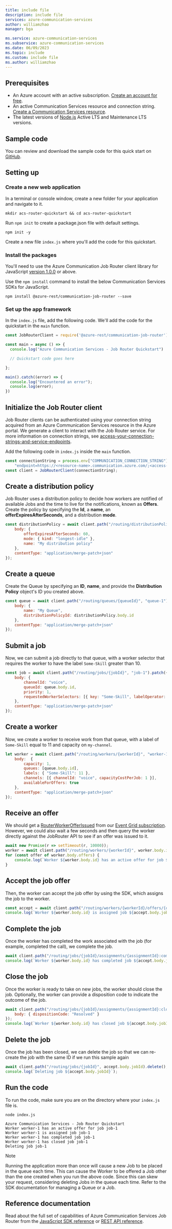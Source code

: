 ```yaml
---
title: include file
description: include file
services: azure-communication-services
author: williamzhao
manager: bga

ms.service: azure-communication-services
ms.subservice: azure-communication-services
ms.date: 06/09/2023
ms.topic: include
ms.custom: include file
ms.author: williamzhao
---
```


## Prerequisites

- An Azure account with an active subscription. [Create an account for free](https://azure.microsoft.com/free/?WT.mc_id=A261C142F).
- An active Communication Services resource and connection string. [Create a Communication Services resource](../../create-communication-resource.md#access-your-connection-strings-and-service-endpoints).
- The latest versions of [Node.js](https://nodejs.org/en/download/package-manager/) Active LTS and Maintenance LTS versions.

## Sample code

You can review and download the sample code for this quick start on [GitHub](https://github.com/Azure-Samples/communication-services-javascript-quickstarts/tree/main/job-router-quickstart).

## Setting up

### Create a new web application

In a terminal or console window, create a new folder for your application and navigate to it.

```console
mkdir acs-router-quickstart && cd acs-router-quickstart
```

Run `npm init` to create a package.json file with default settings.

```console
npm init -y
```

Create a new file `index.js` where you'll add the code for this quickstart.

### Install the packages

You'll need to use the Azure Communication Job Router client library for JavaScript [version 1.0.0](https://www.npmjs.com/package/@azure-rest/communication-job-router) or above.

Use the `npm install` command to install the below Communication Services SDKs for JavaScript.

```console
npm install @azure-rest/communication-job-router --save
```

### Set up the app framework

In the `index.js` file, add the following code. We'll add the code for the quickstart in the `main` function.

``` javascript
const JobRouterClient = require('@azure-rest/communication-job-router').default;

const main = async () => {
  console.log("Azure Communication Services - Job Router Quickstart")

  // Quickstart code goes here

};

main().catch((error) => {
  console.log("Encountered an error");
  console.log(error);
})
```

## Initialize the Job Router client

Job Router clients can be authenticated using your connection string acquired from an Azure Communication Services resource in the Azure portal.  We generate a client to interact with the Job Router service.  For more information on connection strings, see [access-your-connection-strings-and-service-endpoints](../../create-communication-resource.md#access-your-connection-strings-and-service-endpoints).

Add the following code in `index.js` inside the `main` function.

```javascript
const connectionString = process.env["COMMUNICATION_CONNECTION_STRING"] ||
    "endpoint=https://<resource-name>.communication.azure.com/;<access-key>";
const client = JobRouterClient(connectionString);
```

## Create a distribution policy

Job Router uses a distribution policy to decide how workers are notified of available Jobs and the time to live for the notifications, known as **Offers**. Create the policy by specifying the **Id**, a **name**, an **offerExpiresAfterSeconds**, and a distribution **mode**.

```javascript
const distributionPolicy = await client.path("/routing/distributionPolicies/{distributionPolicyId}", "distribution-policy-1").patch({
    body: {
        offerExpiresAfterSeconds: 60,
        mode: { kind: "longest-idle" },
        name: "My distribution policy"
    },
    contentType: "application/merge-patch+json"
});
```

## Create a queue

Create the Queue by specifying an **ID**, **name**, and provide the **Distribution Policy** object's ID you created above.

```javascript
const queue = await client.path("/routing/queues/{queueId}", "queue-1").patch({
    body: {
        name: "My Queue",
        distributionPolicyId: distributionPolicy.body.id
    },
    contentType: "application/merge-patch+json"
});
```

## Submit a job

Now, we can submit a job directly to that queue, with a worker selector that requires the worker to have the label `Some-Skill` greater than 10.

```javascript
const job = await client.path("/routing/jobs/{jobId}", "job-1").patch({
    body: {
        channelId: "voice",
        queueId: queue.body.id,
        priority: 1,
        requestedWorkerSelectors: [{ key: "Some-Skill", labelOperator: "greaterThan", value: 10 }]
    },
    contentType: "application/merge-patch+json"
});
```

## Create a worker

Now, we create a worker to receive work from that queue, with a label of `Some-Skill` equal to 11 and capacity on `my-channel`.

```javascript
let worker = await client.path("/routing/workers/{workerId}", "worker-1").patch({
    body:  {
        capacity: 1,
        queues: [queue.body.id],
        labels: { "Some-Skill": 11 },
        channels: [{ channelId: "voice", capacityCostPerJob: 1 }],
        availableForOffers: true
    },
    contentType: "application/merge-patch+json"
});
```

## Receive an offer

We should get a [RouterWorkerOfferIssued][offer_issued_event] from our [Event Grid subscription][subscribe_events].
However, we could also wait a few seconds and then query the worker directly against the JobRouter API to see if an offer was issued to it.

```javascript
await new Promise(r => setTimeout(r, 10000));
worker = await client.path("/routing/workers/{workerId}", worker.body.id).get();
for (const offer of worker.body.offers) {
    console.log(`Worker ${worker.body.id} has an active offer for job ${offer.jobId}`);
}
```

## Accept the job offer

Then, the worker can accept the job offer by using the SDK, which assigns the job to the worker.

```javascript
const accept = await client.path("/routing/workers/{workerId}/offers/{offerId}:accept", worker.body.id, worker.body.offers[0].offerId).post();
console.log(`Worker ${worker.body.id} is assigned job ${accept.body.jobId}`);
```

## Complete the job

Once the worker has completed the work associated with the job (for example, completed the call), we complete the job.

```javascript
await client.path("/routing/jobs/{jobId}/assignments/{assignmentId}:complete", accept.body.jobId, accept.body.assignmentId).post();
console.log(`Worker ${worker.body.id} has completed job ${accept.body.jobId}`);
```

## Close the job

Once the worker is ready to take on new jobs, the worker should close the job.  Optionally, the worker can provide a disposition code to indicate the outcome of the job.

```javascript
await client.path("/routing/jobs/{jobId}/assignments/{assignmentId}:close", accept.body.jobId, accept.body.assignmentId).post({
    body: { dispositionCode: "Resolved" }
});
console.log(`Worker ${worker.body.id} has closed job ${accept.body.jobId}`);
```

## Delete the job

Once the job has been closed, we can delete the job so that we can re-create the job with the same ID if we run this sample again

```javascript
await client.path("/routing/jobs/{jobId}", accept.body.jobId).delete();
console.log(`Deleting job ${accept.body.jobId}`);
```

## Run the code

To run the code, make sure you are on the directory where your `index.js` file is.

```console
node index.js

Azure Communication Services - Job Router Quickstart
Worker worker-1 has an active offer for job job-1
Worker worker-1 is assigned job job-1
Worker worker-1 has completed job job-1
Worker worker-1 has closed job job-1
Deleting job job-1
```

> [!NOTE]
> Running the application more than once will cause a new Job to be placed in the queue each time. This can cause the Worker to be offered a Job other than the one created when you run the above code. Since this can skew your request, considering deleting Jobs in the queue each time. Refer to the SDK documentation for managing a Queue or a Job.

## Reference documentation

Read about the full set of capabilities of Azure Communication Services Job Router from the [JavaScript SDK reference](/javascript/api/overview/azure/communication-job-router-rest-readme) or [REST API reference](/rest/api/communication/jobrouter/operation-groups).

<!-- LINKS -->

[subscribe_events]: ../../../how-tos/router-sdk/subscribe-events.md
[offer_issued_event]: ../../../how-tos/router-sdk/subscribe-events.md#microsoftcommunicationrouterworkerofferissued

